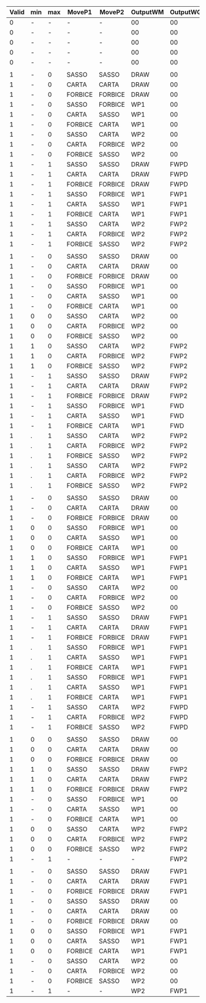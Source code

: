 
| Valid | min | max | MoveP1  | MoveP2  | OutputWM | OutputWG | State | Target | comment |
| ----- | --- | --- | ------- | ------- | -------- | -------- | ----- | ------ | ------- |
| 0     | -   | -   | -       | -       | 00       | 00       | Tie   | Tie    |         |
| 0     | -   | -   | -       | -       | 00       | 00       | P1_1  | P1_1   |         |
| 0     | -   | -   | -       | -       | 00       | 00       | P1_2  | P1_2   |         |
| 0     | -   | -   | -       | -       | 00       | 00       | P2_1  | P2_1   |         |
| 0     | -   | -   | -       | -       | 00       | 00       | P2_2  | P2_2   |         |
|       |     |     |         |         |          |          |       |        |         |
| 1     | -   | 0   | SASSO   | SASSO   | DRAW     | 00       | TIE   | TIE    |         |
| 1     | -   | 0   | CARTA   | CARTA   | DRAW     | 00       | TIE   | TIE    |         |
| 1     | -   | 0   | FORBICE | FORBICE | DRAW     | 00       | TIE   | TIE    |         |
| 1     | -   | 0   | SASSO   | FORBICE | WP1      | 00       | TIE   | P1_1   |         |
| 1     | -   | 0   | CARTA   | SASSO   | WP1      | 00       | TIE   | P1_1   |         |
| 1     | -   | 0   | FORBICE | CARTA   | WP1      | 00       | TIE   | P1_1   |         |
| 1     | -   | 0   | SASSO   | CARTA   | WP2      | 00       | TIE   | P2_1   |         |
| 1     | -   | 0   | CARTA   | FORBICE | WP2      | 00       | TIE   | P2_1   |         |
| 1     | -   | 0   | FORBICE | SASSO   | WP2      | 00       | TIE   | P2_1   |         |
| 1     | -   | 1   | SASSO   | SASSO   | DRAW     | FWPD     | TIE   | TIE    |         |
| 1     | -   | 1   | CARTA   | CARTA   | DRAW     | FWPD     | TIE   | TIE    |         |
| 1     | -   | 1   | FORBICE | FORBICE | DRAW     | FWPD     | TIE   | TIE    |         |
| 1     | -   | 1   | SASSO   | FORBICE | WP1      | FWP1     | TIE   | TIE    |         |
| 1     | -   | 1   | CARTA   | SASSO   | WP1      | FWP1     | TIE   | TIE    |         |
| 1     | -   | 1   | FORBICE | CARTA   | WP1      | FWP1     | TIE   | TIE    |         |
| 1     | -   | 1   | SASSO   | CARTA   | WP2      | FWP2     | TIE   | TIE    |         |
| 1     | -   | 1   | CARTA   | FORBICE | WP2      | FWP2     | TIE   | TIE    |         |
| 1     | -   | 1   | FORBICE | SASSO   | WP2      | FWP2     | TIE   | TIE    |         |
|       |     |     |         |         |          |          |       |        |         |
| 1     | -   | 0   | SASSO   | SASSO   | DRAW     | 00       | P2_1  | P2_1   |         |
| 1     | -   | 0   | CARTA   | CARTA   | DRAW     | 00       | P2_1  | P2_1   |         |
| 1     | -   | 0   | FORBICE | FORBICE | DRAW     | 00       | P2_1  | P2_1   |         |
| 1     | -   | 0   | SASSO   | FORBICE | WP1      | 00       | P2_1  | TIE    |         |
| 1     | -   | 0   | CARTA   | SASSO   | WP1      | 00       | P2_1  | TIE    |         |
| 1     | -   | 0   | FORBICE | CARTA   | WP1      | 00       | P2_1  | TIE    |         |
| 1     | 0   | 0   | SASSO   | CARTA   | WP2      | 00       | P2_1  | P2_2   |         |
| 1     | 0   | 0   | CARTA   | FORBICE | WP2      | 00       | P2_1  | P2_2   |         |
| 1     | 0   | 0   | FORBICE | SASSO   | WP2      | 00       | P2_1  | P2_2   |         |
| 1     | 1   | 0   | SASSO   | CARTA   | WP2      | FWP2     | P2_1  | TIE    |         |
| 1     | 1   | 0   | CARTA   | FORBICE | WP2      | FWP2     | P2_1  | TIE    |         |
| 1     | 1   | 0   | FORBICE | SASSO   | WP2      | FWP2     | P2_1  | TIE    |         |
| 1     | -   | 1   | SASSO   | SASSO   | DRAW     | FWP2     | P2_1  | TIE    |         |
| 1     | -   | 1   | CARTA   | CARTA   | DRAW     | FWP2     | P2_1  | TIE    |         |
| 1     | -   | 1   | FORBICE | FORBICE | DRAW     | FWP2     | P2_1  | TIE    |         |
| 1     | -   | 1   | SASSO   | FORBICE | WP1      | FWD      | P2_1  | TIE    |         |
| 1     | -   | 1   | CARTA   | SASSO   | WP1      | FWD      | P2_1  | TIE    |         |
| 1     | -   | 1   | FORBICE | CARTA   | WP1      | FWD      | P2_1  | TIE    |         |
| 1     | .   | 1   | SASSO   | CARTA   | WP2      | FWP2     | P2_1  | TIE    |         |
| 1     | .   | 1   | CARTA   | FORBICE | WP2      | FWP2     | P2_1  | TIE    |         |
| 1     | .   | 1   | FORBICE | SASSO   | WP2      | FWP2     | P2_1  | TIE    |         |
| 1     | .   | 1   | SASSO   | CARTA   | WP2      | FWP2     | P2_1  | TIE    |         |
| 1     | .   | 1   | CARTA   | FORBICE | WP2      | FWP2     | P2_1  | TIE    |         |
| 1     | .   | 1   | FORBICE | SASSO   | WP2      | FWP2     | P2_1  | TIE    |         |
|       |     |     |         |         |          |          |       |        |         |
| 1     | -   | 0   | SASSO   | SASSO   | DRAW     | 00       | P1_1  | P1_1   |         |
| 1     | -   | 0   | CARTA   | CARTA   | DRAW     | 00       | P1_1  | P1_1   |         |
| 1     | -   | 0   | FORBICE | FORBICE | DRAW     | 00       | P1_1  | P1_1   |         |
| 1     | 0   | 0   | SASSO   | FORBICE | WP1      | 00       | P1_1  | P1_2   |         |
| 1     | 0   | 0   | CARTA   | SASSO   | WP1      | 00       | P1_1  | P1_2   |         |
| 1     | 0   | 0   | FORBICE | CARTA   | WP1      | 00       | P1_1  | P1_2   |         |
| 1     | 1   | 0   | SASSO   | FORBICE | WP1      | FWP1     | P1_1  | TIE    |         |
| 1     | 1   | 0   | CARTA   | SASSO   | WP1      | FWP1     | P1_1  | TIE    |         |
| 1     | 1   | 0   | FORBICE | CARTA   | WP1      | FWP1     | P1_1  | TIE    |         |
| 1     | -   | 0   | SASSO   | CARTA   | WP2      | 00       | P1_1  | TIE    |         |
| 1     | -   | 0   | CARTA   | FORBICE | WP2      | 00       | P1_1  | TIE    |         |
| 1     | -   | 0   | FORBICE | SASSO   | WP2      | 00       | P1_1  | TIE    |         |
| 1     | -   | 1   | SASSO   | SASSO   | DRAW     | FWP1     | P1_1  | TIE    |         |
| 1     | -   | 1   | CARTA   | CARTA   | DRAW     | FWP1     | P1_1  | TIE    |         |
| 1     | -   | 1   | FORBICE | FORBICE | DRAW     | FWP1     | P1_1  | TIE    |         |
| 1     | .   | 1   | SASSO   | FORBICE | WP1      | FWP1     | P1_1  | TIE    |         |
| 1     | .   | 1   | CARTA   | SASSO   | WP1      | FWP1     | P1_1  | TIE    |         |
| 1     | .   | 1   | FORBICE | CARTA   | WP1      | FWP1     | P1_1  | TIE    |         |
| 1     | .   | 1   | SASSO   | FORBICE | WP1      | FWP1     | P1_1  | TIE    |         |
| 1     | .   | 1   | CARTA   | SASSO   | WP1      | FWP1     | P1_1  | TIE    |         |
| 1     | .   | 1   | FORBICE | CARTA   | WP1      | FWP1     | P1_1  | TIE    |         |
| 1     | -   | 1   | SASSO   | CARTA   | WP2      | FWPD     | P1_1  | TIE    |         |
| 1     | -   | 1   | CARTA   | FORBICE | WP2      | FWPD     | P1_1  | TIE    |         |
| 1     | -   | 1   | FORBICE | SASSO   | WP2      | FWPD     | P1_1  | TIE    |         |
|       |     |     |         |         |          |          |       |        |         |
| 1     | 0   | 0   | SASSO   | SASSO   | DRAW     | 00       | P2_2  | P2_2   |         |
| 1     | 0   | 0   | CARTA   | CARTA   | DRAW     | 00       | P2_2  | P2_2   |         |
| 1     | 0   | 0   | FORBICE | FORBICE | DRAW     | 00       | P2_2  | P2_2   |         |
| 1     | 1   | 0   | SASSO   | SASSO   | DRAW     | FWP2     | P2_2  | TIE    |         |
| 1     | 1   | 0   | CARTA   | CARTA   | DRAW     | FWP2     | P2_2  | TIE    |         |
| 1     | 1   | 0   | FORBICE | FORBICE | DRAW     | FWP2     | P2_2  | TIE    |         |
| 1     | -   | 0   | SASSO   | FORBICE | WP1      | 00       | P2_2  | P2_1   |         |
| 1     | -   | 0   | CARTA   | SASSO   | WP1      | 00       | P2_2  | P2_1   |         |
| 1     | -   | 0   | FORBICE | CARTA   | WP1      | 00       | P2_2  | P2_1   |         |
| 1     | 0   | 0   | SASSO   | CARTA   | WP2      | FWP2     | P2_2  | TIE    |         |
| 1     | 0   | 0   | CARTA   | FORBICE | WP2      | FWP2     | P2_2  | TIE    |         |
| 1     | 0   | 0   | FORBICE | SASSO   | WP2      | FWP2     | P2_2  | TIE    |         |
| 1     | -   | 1   | -       | -       | -        | FWP2     | P2_2  | TIE    |         |
|       |     |     |         |         |          |          |       |        |         |
| 1     | -   | 0   | SASSO   | SASSO   | DRAW     | FWP1     | P1_2  | TIE    |         |
| 1     | -   | 0   | CARTA   | CARTA   | DRAW     | FWP1     | P1_2  | TIE    |         |
| 1     | -   | 0   | FORBICE | FORBICE | DRAW     | FWP1     | P1_2  | TIE    |         |
| 1     | -   | 0   | SASSO   | SASSO   | DRAW     | 00       | P1_2  | P1_2   |         |
| 1     | -   | 0   | CARTA   | CARTA   | DRAW     | 00       | P1_2  | P1_2   |         |
| 1     | -   | 0   | FORBICE | FORBICE | DRAW     | 00       | P1_2  | P2_2   |         |
| 1     | 0   | 0   | SASSO   | FORBICE | WP1      | FWP1     | P1_2  | TIE    |         |
| 1     | 0   | 0   | CARTA   | SASSO   | WP1      | FWP1     | P1_2  | TIE    |         |
| 1     | 0   | 0   | FORBICE | CARTA   | WP1      | FWP1     | P1_2  | TIE    |         |
| 1     | -   | 0   | SASSO   | CARTA   | WP2      | 00       | P1_2  | P1_1   |         |
| 1     | -   | 0   | CARTA   | FORBICE | WP2      | 00       | P1_2  | P1_1   |         |
| 1     | -   | 0   | FORBICE | SASSO   | WP2      | 00       | P1_2  | P1_1   |         |
| 1     | -   | 1   | -       | -       | WP2      | FWP1     | P1_2  | P1_1   |         |

